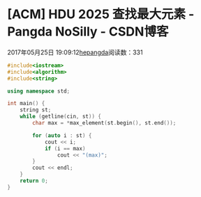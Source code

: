 # [ACM] HDU 2025 查找最大元素 - Pangda NoSilly - CSDN博客

2017年05月25日 19:09:12[hepangda](https://me.csdn.net/hepangda)阅读数：331


```cpp
#include<iostream>
#include<algorithm>
#include<string>

using namespace std;

int main() {
    string st;
    while (getline(cin, st)) {
        char max = *max_element(st.begin(), st.end());

        for (auto i : st) {
            cout << i;
            if (i == max)
                cout << "(max)";
        }
        cout << endl;
    }
    return 0;
}
```

